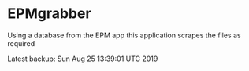 # EPMgrabber
Using a database from the EPM app this application scrapes the files as required


Latest backup: Sun Aug 25 13:39:01 UTC 2019
